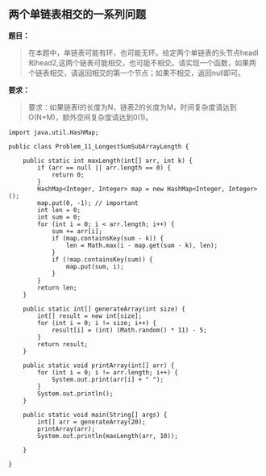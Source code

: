 ## 两个单链表相交的一系列问题

**题目：**
>在本题中，单链表可能有环，也可能无环。给定两个单链表的头节点headl和head2,这两个链表可能相交，也可能不相交。请实现一个函数，如果两个链表相交，请返回相交的第一个节点；如果不相交，返回null即可。

**要求：**
>要求：如果链表l的长度为N，链表2的长度为M，时间复杂度请达到O(N+M)，额外空间复杂度请达到0(1)。


```
import java.util.HashMap;

public class Problem_11_LongestSumSubArrayLength {

	public static int maxLength(int[] arr, int k) {
		if (arr == null || arr.length == 0) {
			return 0;
		}
		HashMap<Integer, Integer> map = new HashMap<Integer, Integer>();
		map.put(0, -1); // important
		int len = 0;
		int sum = 0;
		for (int i = 0; i < arr.length; i++) {
			sum += arr[i];
			if (map.containsKey(sum - k)) {
				len = Math.max(i - map.get(sum - k), len);
			}
			if (!map.containsKey(sum)) {
				map.put(sum, i);
			}
		}
		return len;
	}

	public static int[] generateArray(int size) {
		int[] result = new int[size];
		for (int i = 0; i != size; i++) {
			result[i] = (int) (Math.random() * 11) - 5;
		}
		return result;
	}

	public static void printArray(int[] arr) {
		for (int i = 0; i != arr.length; i++) {
			System.out.print(arr[i] + " ");
		}
		System.out.println();
	}

	public static void main(String[] args) {
		int[] arr = generateArray(20);
		printArray(arr);
		System.out.println(maxLength(arr, 10));

	}

}
```